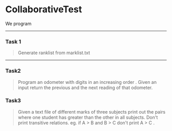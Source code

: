 # CollaborativeTest

We program

-------------------------------------------------

### Task 1
 > Generate ranklist from marklist.txt
 
-------------------------------------------------

### Task2

> Program an odometer with digits in an increasing order .
> Given an input return the previous and the next reading of that odometer.

### Task3

> Given a text file of different marks of three subjects print out the pairs where one student has greater than the other in all subjects.
> Don't print transitive relations. eg. if A > B and B > C don't print A > C .


